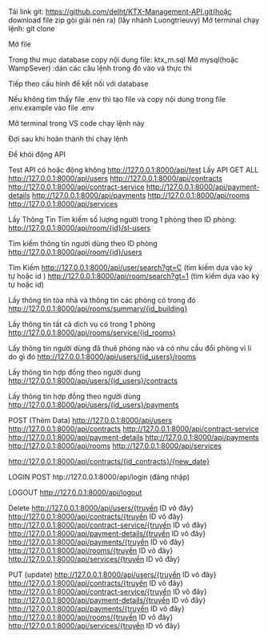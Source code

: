 Tải link git:
 https://github.com/delht/KTX-Management-API.git(hoặc download file zip gòi giải nén ra)
(lấy nhánh Luongtrieuvy)
Mở terminal chạy lệnh: git clone
 
Mở file
 
Trong thư mục database copy nội dung file: ktx_m.sql
Mở mysql(hoặc WampSever) :dán các câu lệnh trong đó vào và thực thi
 

Tiếp theo cấu hình để kết nối với database
 
Nếu không tìm  thấy  file .env  thì tạo file và copy nội dung trong file .env.example vào file .env
 

Mở terminal trong VS code chạy lệnh  này
 
Đợi sau khi hoàn thành  thì chạy lệnh 
 
Để khỏi động API
 
Test API có hoặc động không
http://127.0.0.1:8000/api/test
Lấy API
GET ALL
http://127.0.0.1:8000/api/users 
http://127.0.0.1:8000/api/contracts
http://127.0.0.1:8000/api/contract-service
http://127.0.0.1:8000/api/payment-details
http://127.0.0.1:8000/api/payments
http://127.0.0.1:8000/api/rooms
http://127.0.0.1:8000/api/services
 

Lấy Thông Tin
Tìm kiếm số lượng người trong 1 phòng theo ID phòng: 
http://127.0.0.1:8000/api/room/{id}/sl-users
 
Tìm kiếm thông tin người dùng theo ID phòng
http://127.0.0.1:8000/api/room/{id}/users
 
Tìm Kiếm
  http://127.0.0.1:8000/api/user/search?gt=C (tìm kiếm dựa vào ký tự hoặc id )
http://127.0.0.1:8000/api/room/search?gt=1 (tìm kiếm dựa vào ký tự hoặc id)
 


Lấy thông tin tòa nhà và thông tin các phòng có trong đó 
http://127.0.0.1:8000/api/rooms/summary/{id_building}
 
Lấy thông tin tất cả dịch vụ có trong 1 phòng
http://127.0.0.1:8000/api/rooms/service/{id_rooms}
 

Lấy thông tin người dùng đã thuê phòng nào và có nhu cầu đổi phòng vì lí do gì đó
http://127.0.0.1:8000/api/users/{id_users}/rooms
 
Lấy thông tin hợp đồng theo người dung
http://127.0.0.1:8000/api/users/{id_users}/contracts
 

Lấy thông tin hợp đồng theo người dùng
http://127.0.0.1:8000/api/users/{id_users}/payments
 













POST (Thêm Data)
http://127.0.0.1:8000/api/users 
http://127.0.0.1:8000/api/contracts
http://127.0.0.1:8000/api/contract-service
http://127.0.0.1:8000/api/payment-details
http://127.0.0.1:8000/api/payments
http://127.0.0.1:8000/api/rooms
http://127.0.0.1:8000/api/services
 
http://127.0.0.1:8000/api/contracts/{id_contracts}/{new_date}

 
LOGIN POST htp://127.0.0.1:8000/api/login (đăng nhập)
 
LOGOUT
http://127.0.0.1:8000/api/logout
  

Delete
http://127.0.0.1:8000/api/users/{truyền ID vô đây}
http://127.0.0.1:8000/api/contracts/{truyền ID vô đây}
http://127.0.0.1:8000/api/contract-service/{truyền ID vô đây}
http://127.0.0.1:8000/api/payment-details/{truyền ID vô đây}
http://127.0.0.1:8000/api/payments/{truyền ID vô đây}
http://127.0.0.1:8000/api/rooms/{truyền ID vô đây}
http://127.0.0.1:8000/api/services/{truyền ID vô đây}
 
 




PUT (update)
http://127.0.0.1:8000/api/users/{truyền ID vô đây}
http://127.0.0.1:8000/api/contracts/{truyền ID vô đây}
http://127.0.0.1:8000/api/contract-service/{truyền ID vô đây}
http://127.0.0.1:8000/api/payment-details/{truyền ID vô đây}
http://127.0.0.1:8000/api/payments/{truyền ID vô đây}
http://127.0.0.1:8000/api/rooms/{truyền ID vô đây}
http://127.0.0.1:8000/api/services/{truyền ID vô đây}
 
 
